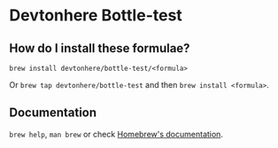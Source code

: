 # Devtonhere Bottle-test

## How do I install these formulae?

`brew install devtonhere/bottle-test/<formula>`

Or `brew tap devtonhere/bottle-test` and then `brew install <formula>`.

## Documentation

`brew help`, `man brew` or check [Homebrew's documentation](https://docs.brew.sh).
